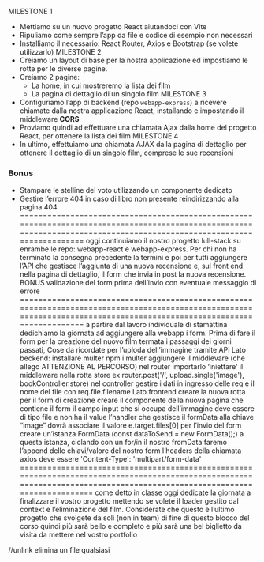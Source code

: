 MILESTONE 1
- Mettiamo su un nuovo progetto React aiutandoci con Vite
- Ripuliamo come sempre l’app da file e codice di esempio non necessari
- Installiamo il necessario: React Router, Axios e Bootstrap (se volete utilizzarlo)
MILESTONE 2
- Creiamo un layout di base per la nostra applicazione ed impostiamo le rotte per le diverse pagine.
- Creiamo 2 pagine:
    - La home, in cui mostreremo la lista dei film
    - La pagina di dettaglio di un singolo film
MILESTONE 3
- Configuriamo l’app di backend (repo `webapp-express`) a ricevere chiamate dalla nostra applicazione React, installando e impostando il middleware **CORS**
- Proviamo quindi ad effettuare una chiamata Ajax dalla home del progetto React, per ottenere la lista dei film
MILESTONE 4
- In ultimo, effettuiamo una chiamata AJAX dalla pagina di dettaglio per ottenere il dettaglio di un singolo film, comprese le sue recensioni
### Bonus
- Stampare le stelline del voto utilizzando un componente dedicato
- Gestire l’errore 404 in caso di libro non presente reindirizzando alla pagina 404
=======================================================================================================================================================================
oggi continuiamo il nostro progetto lull-stack su enrambe le repo: webapp-react e webapp-express.
Per chi non ha terminato la consegna precedente la termini e poi per tutti aggiungere l’API che gestisce l’aggiunta di una nuova recensione e, sul front end nella pagina di dettaglio, il form che invia in post la nuova recensione.
BONUS
validazione del form prima dell’invio con eventuale messaggio di errore
=======================================================================================================================================================================
a partire dal lavoro individuale di stamattina dedichiamo la giornata ad aggiungere alla webapp i form.
Prima di fare il form per la creazione del nuovo film termata i passaggi dei giorni passati,
Cose da ricordate per l’uploda dell’immagine tramite API
Lato beckend:
installare multer npm i multer
aggiungere il middlevare (che allego ATTENZIONE AL PERCORSO)
nel router importarlo ‘iniettare’ il middleware nella rotta store ex router.post('/', upload.single('image'), bookController.store)
nel controller gestire i dati in ingresso delle req e il nome del file con req.file.filename
Lato frontend
creare la nuova rotta per il form di creazione
creare il componente della nuova pagina che contiene il form
il campo input che si occupa dell’immagine deve essere di tipo file e non ha il value
l’handler che gestisce il formData alla chiave “image” dovrà associare il valore e.target.files[0]
per l’invio del form creare un’istanza FormData (const dataToSend = new FormData();)
a questa istanza, ciclando con un for/in il nostro fromData faremo l’append delle chiavi/valore del nostro form
l’headers della chiamata axios deve essere 'Content-Type': 'multipart/form-data'
=========================================================================================================================================================================
come detto in classe oggi dedicate la giornata a finalizzare il vostro progetto mettendo se volete il loader gestito dal context e l’eliminazione del film.
Considerate che questo è l’ultimo progetto che svolgete da soli (non in team) di fine di questo blocco del corso quindi più sarà bello e completo e più sarà una bel biglietto da visita da mettere nel vostro portfolio


//unlink elimina un file qualsiasi